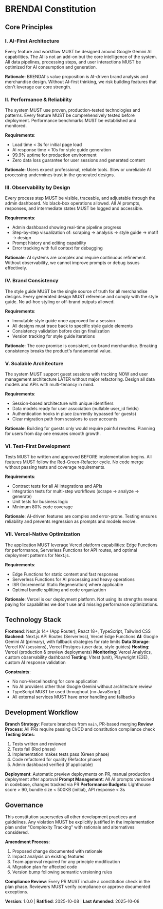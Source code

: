 <!--
SYNC IMPACT REPORT
==================
Version Change: [INITIAL] → 1.0.0
Created: 2025-10-08
Constitution Type: Initial ratification

Core Principles Established (7):
1. AI-First Architecture
2. Performance & Reliability
3. Observability by Design
4. Brand Consistency
5. Scalable Architecture
6. Test-First Development
7. Vercel-Native Optimization

Additional Sections:
- Technology Stack
- Development Workflow
- Governance

Templates Status:
✅ plan-template.md - Compatible (Constitution Check section aligns)
✅ spec-template.md - Compatible (Requirements and testing sections align)
✅ tasks-template.md - Compatible (Test-first and parallel execution align)

Follow-up TODOs: None
-->

# BRENDAI Constitution

## Core Principles

### I. AI-First Architecture

Every feature and workflow MUST be designed around Google Gemini AI capabilities. The AI is not an add-on but the core intelligence of the system. All data pipelines, processing steps, and user interactions MUST be optimized for AI consumption and generation.

**Rationale**: BRENDAI's value proposition is AI-driven brand analysis and merchandise design. Without AI-first thinking, we risk building features that don't leverage our core strength.

### II. Performance & Reliability

The system MUST use proven, production-tested technologies and patterns. Every feature MUST be comprehensively tested before deployment. Performance benchmarks MUST be established and monitored.

**Requirements**:
- Load time < 3s for initial page load
- AI response time < 10s for style guide generation
- 99.9% uptime for production environment
- Zero data loss guarantee for user sessions and generated content

**Rationale**: Users expect professional, reliable tools. Slow or unreliable AI processing undermines trust in the generated designs.

### III. Observability by Design

Every process step MUST be visible, traceable, and adjustable through the admin dashboard. No black-box operations allowed. All AI prompts, responses, and intermediate states MUST be logged and accessible.

**Requirements**:
- Admin dashboard showing real-time pipeline progress
- Step-by-step visualization of: scraping → analysis → style guide → motif → design
- Prompt history and editing capability
- Error tracking with full context for debugging

**Rationale**: AI systems are complex and require continuous refinement. Without observability, we cannot improve prompts or debug issues effectively.

### IV. Brand Consistency

The style guide MUST be the single source of truth for all merchandise designs. Every generated design MUST reference and comply with the style guide. No ad-hoc styling or off-brand outputs allowed.

**Requirements**:
- Immutable style guide once approved for a session
- All designs must trace back to specific style guide elements
- Consistency validation before design finalization
- Version tracking for style guide iterations

**Rationale**: The core promise is consistent, on-brand merchandise. Breaking consistency breaks the product's fundamental value.

### V. Scalable Architecture

The system MUST support guest sessions with tracking NOW and user management architecture LATER without major refactoring. Design all data models and APIs with multi-tenancy in mind.

**Requirements**:
- Session-based architecture with unique identifiers
- Data models ready for user association (nullable user_id fields)
- Authentication hooks in place (currently bypassed for guests)
- Clear migration path from sessions to user accounts

**Rationale**: Building for guests only would require painful rewrites. Planning for users from day one ensures smooth growth.

### VI. Test-First Development

Tests MUST be written and approved BEFORE implementation begins. All features MUST follow the Red-Green-Refactor cycle. No code merge without passing tests and coverage requirements.

**Requirements**:
- Contract tests for all AI integrations and APIs
- Integration tests for multi-step workflows (scrape → analyze → generate)
- Unit tests for business logic
- Minimum 80% code coverage

**Rationale**: AI-driven features are complex and error-prone. Testing ensures reliability and prevents regression as prompts and models evolve.

### VII. Vercel-Native Optimization

The application MUST leverage Vercel platform capabilities: Edge Functions for performance, Serverless Functions for API routes, and optimal deployment patterns for Next.js.

**Requirements**:
- Edge Functions for static content and fast responses
- Serverless Functions for AI processing and heavy operations
- ISR (Incremental Static Regeneration) where applicable
- Optimal bundle splitting and code organization

**Rationale**: Vercel is our deployment platform. Not using its strengths means paying for capabilities we don't use and missing performance optimizations.

## Technology Stack

**Frontend**: Next.js 14+ (App Router), React 18+, TypeScript, Tailwind CSS
**Backend**: Next.js API Routes (Serverless), Vercel Edge Functions
**AI**: Google Gemini AI (primary), with fallback strategies for rate limits
**Data Storage**: Vercel KV (sessions), Vercel Postgres (user data, style guides)
**Hosting**: Vercel (production & preview deployments)
**Monitoring**: Vercel Analytics, custom observability dashboard
**Testing**: Vitest (unit), Playwright (E2E), custom AI response validation

**Constraints**:
- No non-Vercel hosting for core application
- No AI providers other than Google Gemini without architecture review
- TypeScript MUST be used throughout (no JavaScript)
- All external services MUST have error handling and fallbacks

## Development Workflow

**Branch Strategy**: Feature branches from `main`, PR-based merging
**Review Process**: All PRs require passing CI/CD and constitution compliance check
**Testing Gates**:
1. Tests written and reviewed
2. Tests fail (Red phase)
3. Implementation makes tests pass (Green phase)
4. Code refactored for quality (Refactor phase)
5. Admin dashboard verified (if applicable)

**Deployment**: Automatic preview deployments on PR, manual production deployment after approval
**Prompt Management**: All AI prompts versioned in codebase, changes tracked via PR
**Performance Budgets**: Lighthouse score > 90, bundle size < 500KB (initial), API response < 3s

## Governance

This constitution supersedes all other development practices and guidelines. Any violation MUST be explicitly justified in the implementation plan under "Complexity Tracking" with rationale and alternatives considered.

**Amendment Process**:
1. Proposed change documented with rationale
2. Impact analysis on existing features
3. Team approval required for any principle modification
4. Migration plan for affected code
5. Version bump following semantic versioning rules

**Compliance Review**: Every PR MUST include a constitution check in the plan phase. Reviewers MUST verify compliance or approve documented exceptions.

**Version**: 1.0.0 | **Ratified**: 2025-10-08 | **Last Amended**: 2025-10-08
